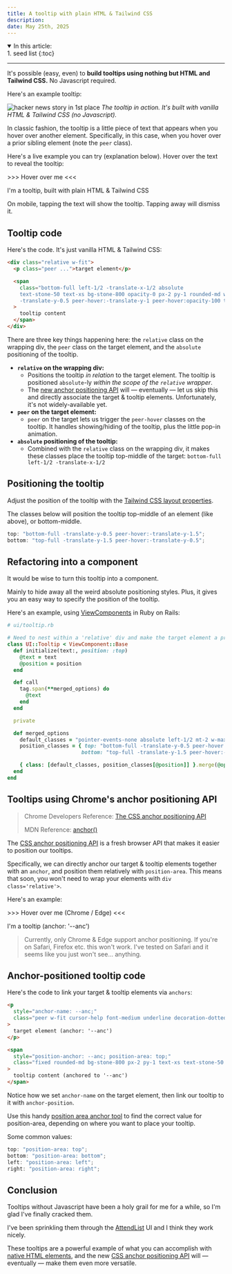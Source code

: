 ```yaml
---
title: A tooltip with plain HTML & Tailwind CSS
description:
date: May 25th, 2025
---
```


<details open>
<summary>In this article:</summary>
<aside markdown="1">
1. seed list
{:toc}
</aside>
</details>
<hr />

It's possible (easy, even) to **build tooltips using nothing but HTML and Tailwind CSS.** No Javascript required.

Here's an example tooltip:

![hacker news story in 1st place](images/blog/native-tailwind-tooltip/tooltip.gif) _The tooltip in action. It's built with vanilla HTML & Tailwind CSS (no Javascript)._

In classic fashion, the tooltip is a little piece of text that appears when you hover over another element. Specifically, in this case, when you hover over a prior sibling element (note the `peer` class).

Here's a live example you can try (explanation below). Hover over the text to reveal the tooltip:

<div class="relative my-8 w-fit not-prose mx-auto">
  <p class="peer decoration-dotted underline underline-offset-2 cursor-help font-medium">>>> Hover over me <<<</p>
  <span class="bottom-full left-1/2 absolute bg-stone-800 opacity-0 peer-hover:opacity-100 px-2 py-1 rounded-md w-max text-stone-50 text-xs transition-all -translate-x-1/2 -translate-y-0.5 peer-hover:-translate-y-1">
    I'm a tooltip, built with plain HTML & Tailwind CSS
  </span>
</div>

On mobile, tapping the text will show the tooltip. Tapping away will dismiss it.

## Tooltip code

Here's the code. It's just vanilla HTML & Tailwind CSS:

```html
<div class="relative w-fit">
  <p class="peer ...">target element</p>

  <span
    class="bottom-full left-1/2 -translate-x-1/2 absolute
    text-stone-50 text-xs bg-stone-800 opacity-0 px-2 py-1 rounded-md w-max
    -translate-y-0.5 peer-hover:-translate-y-1 peer-hover:opacity-100 transition-all"
  >
    tooltip content
  </span>
</div>
```

There are three key things happening here: the `relative` class on the wrapping div, the `peer` class on the target element, and the `absolute` positioning of the tooltip.

- **`relative` on the wrapping div:**
  - Positions the tooltip _in relation_ to the target element. The tooltip is positioned `absolute`-ly _within the scope of the `relative` wrapper_.
  - The [new anchor positioning API](#tooltips-using-chromes-anchor-positioning-api) will — eventually — let us skip this and directly associate the target & tooltip elements. Unfortunately, it's not widely-available yet.
- **`peer` on the target element:**
  - `peer` on the target lets us trigger the `peer-hover` classes on the tooltip. It handles showing/hiding of the tooltip, plus the little pop-in animation.
- **`absolute` positioning of the tooltip:**
  - Combined with the `relative` class on the wrapping div, it makes these classes place the tooltip top-middle of the target: `bottom-full left-1/2 -translate-x-1/2`

## Positioning the tooltip

Adjust the position of the tooltip with the [Tailwind CSS layout properties](https://tailwindcss.com/docs/top-right-bottom-left).

The classes below will position the tooltip top-middle of an element (like above), or bottom-middle.

```js
top: "bottom-full -translate-y-0.5 peer-hover:-translate-y-1.5";
bottom: "top-full -translate-y-1.5 peer-hover:-translate-y-0.5";
```

## Refactoring into a component

It would be wise to turn this tooltip into a component.

Mainly to hide away all the weird absolute positioning styles. Plus, it gives you an easy way to specify the position of the tooltip.

Here's an example, using [ViewComponents](https://viewcomponent.org/) in Ruby on Rails:

```ruby
# ui/tooltip.rb

# Need to nest within a 'relative' div and make the target element a prior 'peer'
class UI::Tooltip < ViewComponent::Base
  def initialize(text:, position: :top)
    @text = text
    @position = position
  end

  def call
    tag.span(**merged_options) do
      @text
    end
  end

  private

  def merged_options
    default_classes = "pointer-events-none absolute left-1/2 mt-2 w-max -translate-x-1/2 rounded-md bg-stone-800 px-2 py-1 text-xs text-stone-50 opacity-0 transition-all peer-hover:opacity-100"
    position_classes = { top: "bottom-full -translate-y-0.5 peer-hover:-translate-y-1.5",
                        bottom: "top-full -translate-y-1.5 peer-hover:-translate-y-0.5" }}

    { class: [default_classes, position_classes[@position]] }.merge(@options)
  end
end
```

## Tooltips using Chrome's anchor positioning API

> Chrome Developers Reference: [The CSS anchor positioning API](https://developer.chrome.com/docs/css-ui/anchor-positioning-api#implicit_anchors)
>
> MDN Reference: [anchor()](https://developer.mozilla.org/en-US/docs/Web/CSS/anchor)

The [CSS anchor positioning API](https://developer.chrome.com/docs/css-ui/anchor-positioning-api#implicit_anchors) is a fresh browser API that makes it easier to position our tooltips.

Specifically, we can directly anchor our target & tooltip elements together with an `anchor`, and position them relatively with `position-area`. This means that soon, you won't need to wrap your elements with `div class='relative'>`.

Here's an example:

<div class="my-8 flex justify-center not-prose">
  <p style="anchor-name: --anc;" class="peer w-fit cursor-help font-medium underline decoration-dotted underline-offset-2">>>> Hover over me (Chrome / Edge) <<<</p>
  <span style="position-anchor: --anc; position-area: top;" class="fixed rounded-md bg-stone-800 px-2 py-1 text-xs text-stone-50 opacity-0 transition-all peer-hover:-translate-y-1 peer-hover:opacity-100"> I'm a tooltip (anchor: '--anc')</span>
</div>

> Currently, only Chrome & Edge support anchor positioning. If you're on Safari, Firefox etc. this won't work. I've tested on Safari and it seems like you just won't see... anything.

## Anchor-positioned tooltip code

Here's the code to link your target & tooltip elements via `anchors`:

```html
<p
  style="anchor-name: --anc;"
  class="peer w-fit cursor-help font-medium underline decoration-dotted underline-offset-2"
>
  target element (anchor: '--anc')
</p>

<span
  style="position-anchor: --anc; position-area: top;"
  class="fixed rounded-md bg-stone-800 px-2 py-1 text-xs text-stone-50 opacity-0 transition-all peer-hover:-translate-y-1 peer-hover:opacity-100"
>
  tooltip content (anchored to '--anc')
</span>
```

Notice how we set `anchor-name` on the target element, then link our tooltip to it with `anchor-position`.

Use this handy [position area anchor tool](https://chrome.dev/anchor-tool/) to find the correct value for position-area, depending on where you want to place your tooltip.

Some common values:

```js
top: "position-area: top";
bottom: "position-area: bottom";
left: "position-area: left";
right: "position-area: right";
```

## Conclusion

Tooltips without Javascript have been a holy grail for me for a while, so I'm glad I've finally cracked them.

I've been sprinkling them through the [AttendList](https://attendlist.com) UI and I think they work nicely.

These tooltips are a powerful example of what you can accomplish with [native HTML elements](blog/cool-native-html-elements), and the new [CSS anchor positioning API](https://developer.chrome.com/docs/css-ui/anchor-positioning-api#implicit_anchors) will — eventually — make them even more versatile.
